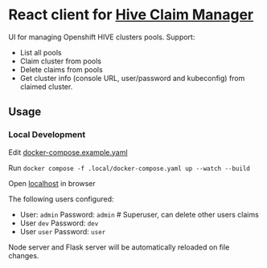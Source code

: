 # React client for <a href="https://github.com/RedHatQE/hive-claim-manager" target="_blank">Hive Claim Manager</a>

UI for managing Openshift HIVE clusters pools.
Support:

- List all pools
- Claim cluster from pools
- Delete claims from pools
- Get cluster info (console URL, user/password and kubeconfig) from claimed cluster.

## Usage

### Local Development

Edit [docker-compose.example.yaml](docker-compose.example.yaml)

Run `docker compose -f .local/docker-compose.yaml up --watch --build`

Open <a href="http://localhost" target="_blank">localhost</a> in browser

The following users configured:

- User: `admin` Password: `admin` # Superuser, can delete other users claims <!--pragma: allowlist secret-->
- User `dev` Password: `dev` <!--pragma: allowlist secret-->
- User `user` Password: `user` <!--pragma: allowlist secret-->

Node server and Flask server will be automatically reloaded on file changes.
